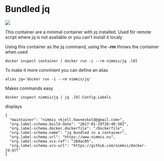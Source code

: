 # Bundled jq

[![](https://images.microbadger.com/badges/image/nimmis/jq.svg)](https://microbadger.com/images/nimmis/jq "Get your own image badge on microbadger.com")

This container are a minimal container with jq installed. Used för remote script where jq is not avaliable or you can't install it localy

Using this container as the jq command, using the **-rm** throws the container when used

	docker inspect container | docker run -i --rm nimmis/jq .[0]

To make it more convinient you can define an alias

	alias jq='docker run -i --rm nimmis/jq'

Makes commands easy

	docker inspect nimmis/jq | jq .[0].Config.Labels

displays

```
{
  "maintainer": "nimmis <kjell.havneskold@gmail.com>",
  "org.label-schema.build-date": "2017-01-29T20:40:38Z",
  "org.label-schema.docker.dockerfile": "/Dockerfile",
  "org.label-schema.name": "jq bundled in a container",
  "org.label-schema.url": "https://www.nimmis.nu",
  "org.label-schema.vcs-ref": "28dac05",
  "org.label-schema.vcs-url": "https://github.com/nimmis/docker-jq.git"
}
```

